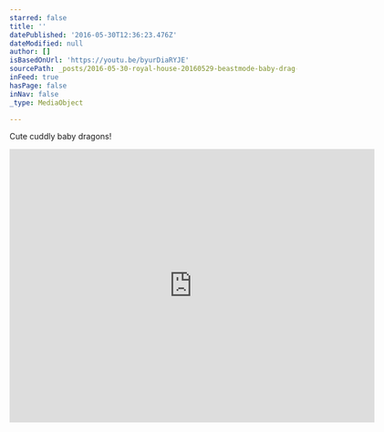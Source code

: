 ```yaml
---
starred: false
title: ''
datePublished: '2016-05-30T12:36:23.476Z'
dateModified: null
author: []
isBasedOnUrl: 'https://youtu.be/byurDiaRYJE'
sourcePath: _posts/2016-05-30-royal-house-20160529-beastmode-baby-drag-nursery.md
inFeed: true
hasPage: false
inNav: false
_type: MediaObject

---
```

Cute cuddly baby dragons!

<iframe src="https://cdn.embedly.com/widgets/media.html?src=https%3A%2F%2Fwww.youtube.com%2Fembed%2FbyurDiaRYJE%3Ffeature%3Doembed&amp;url=http%3A%2F%2Fwww.youtube.com%2Fwatch%3Fv%3DbyurDiaRYJE&amp;image=https%3A%2F%2Fi.ytimg.com%2Fvi%2FbyurDiaRYJE%2Fhqdefault.jpg&amp;key=b7d04c9b404c499eba89ee7072e1c4f7&amp;type=text%2Fhtml&amp;schema=youtube" width="640" height="480" scrolling="no" frameborder="0" allowfullscreen="" style=""></iframe>